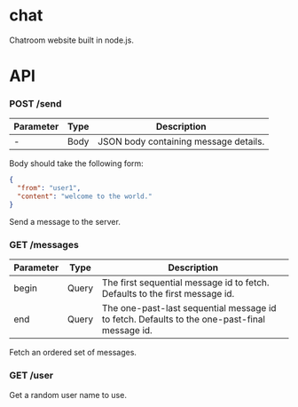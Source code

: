 # chat
Chatroom website built in node.js.

# API

### POST /send

| Parameter | Type | Description |
|-----------|------|-------------|
| - | Body | JSON body containing message details. |

Body should take the following form:
```json
{
  "from": "user1",
  "content": "welcome to the world."
}
```

Send a message to the server.

### GET /messages

| Parameter | Type | Description |
|-----------|------|-------------|
| begin | Query | The first sequential message id to fetch. Defaults to the first message id. |
| end | Query | The one-past-last sequential message id to fetch. Defaults to the one-past-final message id. |

Fetch an ordered set of messages.

### GET /user

Get a random user name to use.
